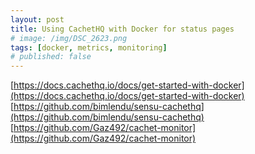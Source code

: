```yaml
---
layout: post
title: Using CachetHQ with Docker for status pages
# image: /img/DSC_2623.png
tags: [docker, metrics, monitoring]
# published: false
---
```


[https://docs.cachethq.io/docs/get-started-with-docker](https://docs.cachethq.io/docs/get-started-with-docker)
[https://github.com/bimlendu/sensu-cachethq](https://github.com/bimlendu/sensu-cachethq)
[https://github.com/Gaz492/cachet-monitor](https://github.com/Gaz492/cachet-monitor)
